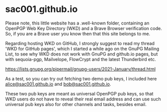 # sac001.github.io

Please note, this little website has a .well-known folder,
containing an OpenPGP Web Key Directory (WKD) and a Brave
Browser verification code. So, if you are a Brave user you
know then that this site belongs to me.

Regarding hosting WKD on GitHub, I strongly suggest to read
my thread 'WKD for GitHub pages', which I started a while
ago on the GnuPG Mailing List, to see why WKD does not work
with GnuPG and github.io pages, but with sequoia-pgp,
Mailvelope, FlowCrypt and the latest Thunderbird etc.

https://lists.gnupg.org/pipermail/gnupg-users/2021-January/thread.html

As a test, so you can try out fetching two demo pub keys,
I included here alice@sac001.github.io and bob@sac001.github.io.

These two pub keys are meant as universal OpenPGP pub keys, so
that WKD users do not have to reveal their real email address
and can use such universal pub keys also for other channels
and tasks, besides email.
